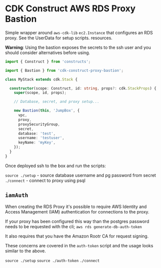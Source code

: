 # CDK Construct AWS RDS Proxy Bastion

Simple wrapper around `aws-cdk-lib` `ec2.Instance` that configures an RDS
proxy. See the UserData for setup scripts.
resources.

**Warning**: Using the bastion exposes the secrets to the ssh user and you should consider alternatives before using.

```typescript
import { Construct } from 'constructs';

import { Bastion } from 'cdk-construct-proxy-bastion';

class MyStack extends cdk.Stack {

  constructor(scope: Construct, id: string, props?: cdk.StackProps) {
    super(scope, id, props);

    // Database, secret, and proxy setup...

    new Bastion(this, 'JumpBox', {
      vpc,
      proxy,
      proxySecurityGroup,
      secret,
      database: 'test',
      username: 'testuser',
      keyName: 'myKey',
    });
  }
}
```

Once deployed ssh to the box and run the scripts:

`source ./setup` - source database username and pg password from secret
`./connect`      - connect to proxy using psql

## `iamAuth`

When creating the RDS Proxy it's possible to require AWS Identity and Access Management (IAM) authentication for connections to the proxy.

If your proxy has been configured this way than the postgres password needs to be requested with the cli; `aws rds generate-db-auth-token`

It also requires that you have the Amazon Rootr CA for request signing.

These concerns are covered in the `auth-token` script and the usage looks similar to the above.

`source ./setup`
`source ./auth-token`
`./connect`
